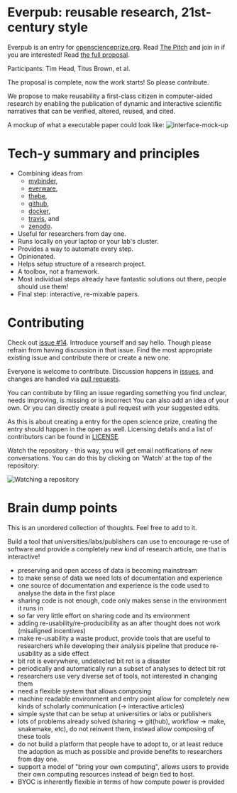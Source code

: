 # Everpub: reusable research, 21st-century style

Everpub is an entry for
[openscienceprize.org](//openscienceprize.org). Read [The Pitch](pitch.md) and join in if you are interested!
Read [the full proposal](proposal.md).

Participants: Tim Head, Titus Brown, et al.

The proposal is complete, now the work starts! So please contribute.

We propose to make reusability a first-class citizen in computer-aided research by enabling the publication of dynamic and interactive scientific narratives that can be verified, altered, reused, and cited.

A mockup of what a executable paper could look like:
![interface-mock-up](https://cloud.githubusercontent.com/assets/1448859/13301888/7217ff8a-db47-11e5-9c5a-51da4527821d.gif)


# Tech-y summary and principles

- Combining ideas from
    - [mybinder](http://mybinder.org),
    - [everware](https://betatim.github.io/posts/project-everware-reusable-science/),
    - [thebe](https://github.com/oreillymedia/thebe),
    - [github](http://github.com/),
    - [docker](http://docker.com),
    - [travis](https://travis-ci.org/), and
    - [zenodo](https://zenodo.org/).
- Useful for researchers from day one.
- Runs locally on your laptop or your lab's cluster.
- Provides a way to automate every step.
- Opinionated.
- Helps setup structure of a research project.
- A toolbox, not a framework.
- Most individual steps already have fantastic solutions out there, people should use them!
- Final step: interactive, re-mixable papers.

# Contributing

Check out [issue #14](https://github.com/everpub/openscienceprize/issues/14).
Introduce yourself and say hello.
Though please refrain from having discussion in that issue.
Find the most appropriate existing issue and contribute there or create a new one.

Everyone is welcome to contribute. Discussion happens in
[issues](https://github.com/everpub/openscienceprize/issues), and
changes are handled via [pull
requests](https://github.com/everpub/openscienceprize/pulls).

You can contribute by filing an issue regarding something you find unclear,
needs improving, is missing or is incorrect
You can also add an idea of your own.
Or you can directly create a pull request with your suggested edits.

As this is about creating a entry for the open science prize, creating
the entry should happen in the open as well.
Licensing details and a list of contributors can be found in [LICENSE](LICENSE.md).

Watch the repository - this way, you will get email notifications of new conversations.
You can do this by clicking on 'Watch' at the top of the repository:

![Watching a repository](https://help.github.com/assets/images/help/notifications/watcher_picker.gif)


# Brain dump points

This is an unordered collection of thoughts.
Feel free to add to it.

Build a tool that universities/labs/publishers can use to encourage
re-use of software and provide a completely new kind of research
article, one that is interactive!

* preserving and open access of data is becoming mainstream
* to make sense of data we need lots of documentation and experience
* one source of documentation and experience is the code used to
  analyse the data in the first place
* sharing code is not enough, code only makes sense in the environment
  it runs in
* so far very little effort on sharing code and its environment
* adding re-usability/re-producibility as an after thought does not
  work (misaligned incentives)
* make re-usability a waste product, provide tools that are useful to
  researchers while developing their analysis pipeline that produce
  re-usability as a side effect
* bit rot is everywhere, undetected bit rot is a disaster
* periodically and automatically run a subset of analyses to detect
  bit rot
* researchers use very diverse set of tools, not interested in
  changing them
* need a flexible system that allows composing
* machine readable environment and entry point allow for completely
  new kinds of scholarly communication (-> interactive articles)
* simple syste that can be setup at universities or labs or publishers
* lots of problems already solved (sharing -> git(hub), workflow ->
  make, snakemake, etc), do not reinvent them, instead allow composing
  of these tools
* do not build a platform that people have to adopt to, or at least
  reduce the adoption as much as possible and provide benefits to
  researchers from day one.
* support a model of "bring your own computing", allows users to
  provide their own computing resources instead of beign tied to host.
* BYOC is inherently flexible in terms of how compute power is
  provided
